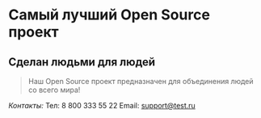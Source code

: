 # Самый лучший Open Source проект

## Сделан людьми для людей

> Наш Open Source проект предназначен для объединения людей со всего мира!

_Контакты:_
Тел: 8 800 333 55 22
Email: support@test.ru
